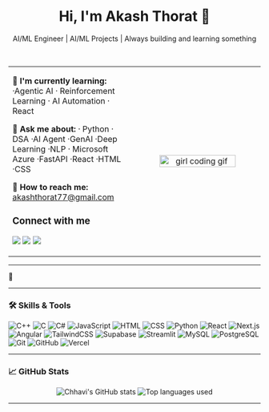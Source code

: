 <!-- Centered Title -->
<h1 align="center">Hi, I'm Akash Thorat 👋</h1>

<p align="center">AI/ML Engineer | AI/ML Projects | Always building and learning something</p>

<br/>

<table>
<tr>
<td width="50%" valign="top">

<!--🚀 I'm currently working on: [AI Mock Interviewer](https://github.com/AkashThorat7/AI_Mock_interviewer)-->

🌱 **I'm currently learning:** ·Agentic AI · Reinforcement Learning · AI Automation · React

💬 **Ask me about:** · Python · DSA ·AI Agent ·GenAI ·Deep Learning ·NLP · Microsoft Azure ·FastAPI ·React ·HTML ·CSS

📩 **How to reach me:** akashthorat77@gmail.com

### Connect with me  
<a href="https://my-portfolio-react-bkkx-git-main-akash-thorats-projects.vercel.app/"><img src="https://img.shields.io/badge/Portfolio-000000?style=flat&logo=vercel&logoColor=white"/></a>
<a href="https://x.com/thoratab1"><img src="https://img.shields.io/badge/Twitter-1DA1F2?style=flat&logo=twitter&logoColor=white"/></a>
<a href="www.linkedin.com/in/akash-thorat-4338a1226"><img src="https://img.shields.io/badge/LinkedIn-0077B5?style=flat&logo=linkedin&logoColor=white"/></a>
<!-- <a href="https://medium.com/@chhavidhankhar07"><img src="https://img.shields.io/badge/Medium-12100E?style=flat&logo=medium&logoColor=white"/></a> -->

</td>

<td width="50%" align="center">
  
<!-- Girl coding animation -->
<img src="https://camo.githubusercontent.com/a69ef1e4a173201181c22ac940c8b17935229d4d45ac5276631cbf4ba3d21db4/68747470733a2f2f6d69722d73332d63646e2d63662e626568616e63652e6e65742f70726f6a6563745f6d6f64756c65732f646973702f3630313031343131363737303437352e363036386265666634363430612e676966" width="80%" alt="girl coding gif" />

</td>
</tr>
</table>

---

 📝 
<!-- Replace with your actual Medium RSS feed link -->
<!-- You can use https://github.com/marketplace/actions/medium-article-to-readme to automate -->
---

### 🛠 Skills & Tools


![C++](https://img.shields.io/badge/C++-00599C?style=flat&logo=c%2B%2B&logoColor=white)
![C](https://img.shields.io/badge/C-00599C?style=flat&logo=c&logoColor=white)
![C#](https://img.shields.io/badge/C%23-239120?style=flat&logo=c-sharp&logoColor=white)
![JavaScript](https://img.shields.io/badge/JavaScript-F7DF1E?style=flat&logo=javascript&logoColor=black)
![HTML](https://img.shields.io/badge/HTML5-E34F26?style=flat&logo=html5&logoColor=white)
![CSS](https://img.shields.io/badge/CSS3-1572B6?style=flat&logo=css3&logoColor=white)
![Python](https://img.shields.io/badge/Python-3776AB?style=flat&logo=python&logoColor=white)
![React](https://img.shields.io/badge/React-20232A?style=flat&logo=react&logoColor=61DAFB)
![Next.js](https://img.shields.io/badge/Next.js-000000?style=flat&logo=nextdotjs&logoColor=white)
![Angular](https://img.shields.io/badge/Angular-DD0031?style=flat&logo=angular&logoColor=white)
![TailwindCSS](https://img.shields.io/badge/TailwindCSS-38B2AC?style=flat&logo=tailwind-css&logoColor=white)
![Supabase](https://img.shields.io/badge/Supabase-3ECF8E?style=flat&logo=supabase&logoColor=white)
![Streamlit](https://img.shields.io/badge/Streamlit-FF4B4B?style=flat&logo=streamlit&logoColor=white)
![MySQL](https://img.shields.io/badge/MySQL-4479A1?style=flat&logo=mysql&logoColor=white)
![PostgreSQL](https://img.shields.io/badge/PostgreSQL-336791?style=flat&logo=postgresql&logoColor=white)
![Git](https://img.shields.io/badge/Git-F05032?style=flat&logo=git&logoColor=white)
![GitHub](https://img.shields.io/badge/GitHub-181717?style=flat&logo=github&logoColor=white)
![Vercel](https://img.shields.io/badge/Vercel-000000?style=flat&logo=vercel&logoColor=white)


---

### 📈 GitHub Stats

<p align="center">
  <img src="https://github-readme-stats.vercel.app/api?username=Chdh11&show_icons=true&theme=radical" alt="Chhavi's GitHub stats" />
  <img src="https://github-readme-stats.vercel.app/api/top-langs/?username=Chdh11&layout=compact&theme=radical" alt="Top languages used" />
</p>

---


